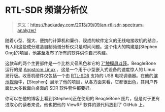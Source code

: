 # RTL-SDR 频谱分析仪

> 原文：<https://hackaday.com/2013/09/09/an-rtl-sdr-spectrum-analyzer/>

随着小型、强大、便携的计算机和廉价、现成的软件定义的无线电接收机的结合，有人用这些成分建造自制频谱分析仪只是时间问题。这个伟大的构建是[Stephen Ong]的项目，他甚至发布了所有的软件供你自己构建。

这款车的两个主要部件是一个比格犬骨黑色和它的 [7”触摸屏斗篷](http://circuitco.com/support/index.php?title=BeagleBone_LCD7)。BeagleBone 运行的是 [Angstrom Linux](http://www.angstrom-distribution.org/) ，这是一个用于小型嵌入式设备的速度惊人的 Linux 发行版。收音机硬件仅包括一个由 [RTL-SDR](http://sdr.osmocom.org/trac/wiki/rtl-sdr) 支持的 USB 电视调谐器。在他的[演示视频](http://www.youtube.com/watch?v=6YhrKMBrJ2g)中，【Stephen】展示了他的项目，从各方面来看，它都很出色，其用户界面比大多数面向桌面的 SDR 软件套件都要好。

你可以在他的博客上看到[Stephen]正在使用的 BeagleBone 图片，但是对于更有进取心的读者来说，他也把他的 ViewRF 软件的源代码放到了 GitHub 上。